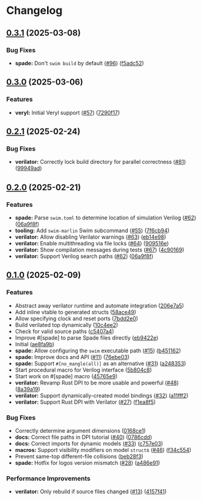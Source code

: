 # Changelog

## [0.3.1](https://github.com/ethanuppal/marlin/compare/v0.3.0...v0.3.1) (2025-03-08)


### Bug Fixes

* **spade:** Don't `swim build` by default ([#96](https://github.com/ethanuppal/marlin/issues/96)) ([f5adc52](https://github.com/ethanuppal/marlin/commit/f5adc520870ae187dca5b5dfb4992be9e8931444))

## [0.3.0](https://github.com/ethanuppal/marlin/compare/v0.2.1...v0.3.0) (2025-03-06)


### Features

* **veryl:** Initial Veryl support ([#57](https://github.com/ethanuppal/marlin/issues/57)) ([7290f17](https://github.com/ethanuppal/marlin/commit/7290f173f0afe9758e28ff955c38cf0473ce37ed))

## [0.2.1](https://github.com/ethanuppal/marlin/compare/v0.2.0...v0.2.1) (2025-02-24)


### Bug Fixes

* **verilator:** Correctly lock build directory for parallel correctness ([#81](https://github.com/ethanuppal/marlin/issues/81)) ([99949ad](https://github.com/ethanuppal/marlin/commit/99949ad81f32bc99649cb7d1462a703590869ffe))

## [0.2.0](https://github.com/ethanuppal/marlin/compare/v0.1.0...v0.2.0) (2025-02-21)


### Features

* **spade:** Parse `swim.toml` to determine location of simulation Verilog ([#62](https://github.com/ethanuppal/marlin/issues/62)) ([06a9f8f](https://github.com/ethanuppal/marlin/commit/06a9f8f190ec06919ba20747e5bb38da377d1f03))
* **tooling:** Add `swim-marlin` Swim subcommand ([#55](https://github.com/ethanuppal/marlin/issues/55)) ([7f6cb94](https://github.com/ethanuppal/marlin/commit/7f6cb94d69aa9ebc2247f8ae8b75d1b6eae67576))
* **verilator:** Allow disabling Verilator warnings ([#63](https://github.com/ethanuppal/marlin/issues/63)) ([eb14e98](https://github.com/ethanuppal/marlin/commit/eb14e988d8844a8da739c6771a9895d4517cad44))
* **verilator:** Enable multithreading via file locks ([#64](https://github.com/ethanuppal/marlin/issues/64)) ([909516e](https://github.com/ethanuppal/marlin/commit/909516e04057ca99b4c0279a0fe1d00f5e11cadc))
* **verilator:** Show compilation messages during tests ([#67](https://github.com/ethanuppal/marlin/issues/67)) ([4c90169](https://github.com/ethanuppal/marlin/commit/4c9016969fa70ee077d8c3b730f0eed2dbf777a3))
* **verilator:** Support Verilog search paths ([#62](https://github.com/ethanuppal/marlin/issues/62)) ([06a9f8f](https://github.com/ethanuppal/marlin/commit/06a9f8f190ec06919ba20747e5bb38da377d1f03))

## [0.1.0](https://github.com/ethanuppal/marlin/compare/v0.1.0...v0.1.0) (2025-02-09)


### Features

* Abstract away verilator runtime and automate integration ([206e7a5](https://github.com/ethanuppal/marlin/commit/206e7a5eaa40ad37dfbef9198950b6e635d11962))
* Add inline vtable to generated structs ([58ace49](https://github.com/ethanuppal/marlin/commit/58ace49722abd5bc37417b38391d863aa555e2ef))
* Allow specifying clock and reset ports ([7bdd2e0](https://github.com/ethanuppal/marlin/commit/7bdd2e00433b0fff99788de2479c897559368fa2))
* Build verilated top dynamically ([10c4ee2](https://github.com/ethanuppal/marlin/commit/10c4ee2e180aa772bf0f0429e2b9bfc91aede7f0))
* Check for valid source paths ([c5407a4](https://github.com/ethanuppal/marlin/commit/c5407a4a5b512a5b012e5d8ddd085824c5d48b2a))
* Improve #[spade] to parse Spade files directly ([eb9422e](https://github.com/ethanuppal/marlin/commit/eb9422e7967c4832f429fd882b5507f9d2150e3c))
* Initial ([ae8fa9b](https://github.com/ethanuppal/marlin/commit/ae8fa9b8fbdbfd18f9018e35a6046562aff23139))
* **spade:** Allow configuring the `swim` executable path ([#15](https://github.com/ethanuppal/marlin/issues/15)) ([b451162](https://github.com/ethanuppal/marlin/commit/b45116289548bb0082f5d639f7d980fd58a07177))
* **spade:** Improve docs and API ([#11](https://github.com/ethanuppal/marlin/issues/11)) ([76ebe03](https://github.com/ethanuppal/marlin/commit/76ebe036494ec3e6151897d1ac6869ef454eb1e3))
* **spade:** Support `#[no_mangle(all)]` as an alternative ([#31](https://github.com/ethanuppal/marlin/issues/31)) ([a248353](https://github.com/ethanuppal/marlin/commit/a2483531924d125fddc3c6b96f06375ec62c632a))
* Start procedural macro for Verilog interface ([5b804c8](https://github.com/ethanuppal/marlin/commit/5b804c8757f3a2c080ec3b161c595b0c699cedf9))
* Start work on #[spade] macro ([45765e9](https://github.com/ethanuppal/marlin/commit/45765e90e5aa2d20475a3c8dab628a21f3bcff70))
* **verilator:** Revamp Rust DPI to be more usable and powerful ([#48](https://github.com/ethanuppal/marlin/issues/48)) ([8a39a19](https://github.com/ethanuppal/marlin/commit/8a39a197b99f798e1ddbea27e9dff04a11e73c8c))
* **verilator:** Support dynamically-created model bindings ([#32](https://github.com/ethanuppal/marlin/issues/32)) ([a11fff2](https://github.com/ethanuppal/marlin/commit/a11fff2b54092e556da56e198ed768aa6f39d0cc))
* **verilator:** Support Rust DPI with Verilator ([#27](https://github.com/ethanuppal/marlin/issues/27)) ([f1ea8f5](https://github.com/ethanuppal/marlin/commit/f1ea8f592723f691f69c0342403caabce7635aec))


### Bug Fixes

* Correctly determine argument dimensions ([0168ce1](https://github.com/ethanuppal/marlin/commit/0168ce127a312cb683e22ab2db5b431840c4b47b))
* **docs:** Correct file paths in DPI tutorial ([#40](https://github.com/ethanuppal/marlin/issues/40)) ([0786cdd](https://github.com/ethanuppal/marlin/commit/0786cdd1d63f36d22ed140878a6db454e5263a5c))
* **docs:** Correct imports for dynamic models ([#33](https://github.com/ethanuppal/marlin/issues/33)) ([c757e03](https://github.com/ethanuppal/marlin/commit/c757e034dfdf087114f74faffd281b065912c6fd))
* **macros:** Support visibility modifiers on model `struct`s ([#46](https://github.com/ethanuppal/marlin/issues/46)) ([f34c554](https://github.com/ethanuppal/marlin/commit/f34c554a5afee5b1b081ecac2ab1bcf786c3ba9e))
* Prevent same-top different-file collisions ([beb28f3](https://github.com/ethanuppal/marlin/commit/beb28f3af8ed562bd9e57aac25d867d3e3e769b9))
* **spade:** Hotfix for logos version mismatch ([#28](https://github.com/ethanuppal/marlin/issues/28)) ([a486e91](https://github.com/ethanuppal/marlin/commit/a486e91efd7a09972bd30efb5e2d3f20ca2c30a7))


### Performance Improvements

* **verilator:** Only rebuild if source files changed ([#13](https://github.com/ethanuppal/marlin/issues/13)) ([4157f41](https://github.com/ethanuppal/marlin/commit/4157f41fc9430130f78ca21a2adf181e78fc8e72))
